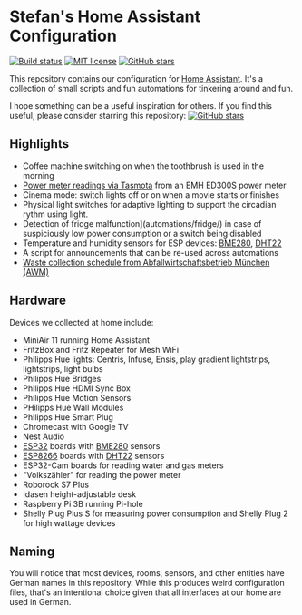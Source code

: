 # Stefan's Home Assistant Configuration

[![Build status](https://github.com/stoman/homeassistant-config/actions/workflows/home-assistant.yml/badge.svg)](https://github.com/stoman/homeassistant-config/actions/)
[![MIT license](https://img.shields.io/github/license/stoman/homeassistant-config.svg)](LICENSE.md)
[![GitHub stars](https://img.shields.io/github/stars/stoman/homeassistant-config.svg)](https://github.com/stoman/homeassistant-config/stargazers/)

This repository contains our configuration for [Home Assistant](https://github.com/home-assistant). It's a collection of small scripts and fun automations for tinkering around and fun.

I hope something can be a useful inspiration for others. If you find this useful, please consider starring this repository: [![GitHub stars](https://img.shields.io/github/stars/stoman/homeassistant-config.svg?style=social)](https://github.com/stoman/homeassistant-config/stargazers/)

## Highlights

- Coffee machine switching on when the toothbrush is used in the morning
- [Power meter readings via Tasmota](packages/tasmota_smart_meter.yaml) from an EMH ED300S power meter
- Cinema mode: switch lights off or on when a movie starts or finishes
- Physical light switches for adaptive lighting to support the circadian rythm using light.
- Detection of fridge malfunction](automations/fridge/) in case of suspiciously low power consumption or a switch being disabled
- Temperature and humidity sensors for ESP devices: [BME280](esphome/.sensor.bme280.yaml), [DHT22](esphome/.sensor.dht22.yaml)
- A script for announcements that can be re-used across automations
- [Waste collection schedule from Abfallwirtschaftsbetrieb München (AWM)](packages/waste_collection_schedule.yaml)

## Hardware

Devices we collected at home include:

- MiniAir 11 running Home Assistant
- FritzBox and Fritz Repeater for Mesh WiFi
- Philipps Hue lights: Centris, Infuse, Ensis, play gradient lightstrips, lightstrips, light bulbs
- Philipps Hue Bridges
- Philipps Hue HDMI Sync Box
- Philipps Hue Motion Sensors
- PHilipps Hue Wall Modules
- Philipps Hue Smart Plug
- Chromecast with Google TV
- Nest Audio
- [ESP32](esphome/.device.esp32.yaml) boards with [BME280](esphome/.sensor.bme280.yaml) sensors
- [ESP8266](esphome/.device.esp8266.yaml) boards with [DHT22](esphome/.sensor.dht22.yaml) sensors
- ESP32-Cam boards for reading water and gas meters
- "Volkszähler" for reading the power meter
- Roborock S7 Plus
- Idasen height-adjustable desk
- Raspberry Pi 3B running Pi-hole
- Shelly Plug Plus S for measuring power consumption and Shelly Plug 2 for high wattage devices

## Naming

You will notice that most devices, rooms, sensors, and other entities have German names in this repository. While this produces weird configuration files, that's an intentional choice given that all interfaces at our home are used in German.
